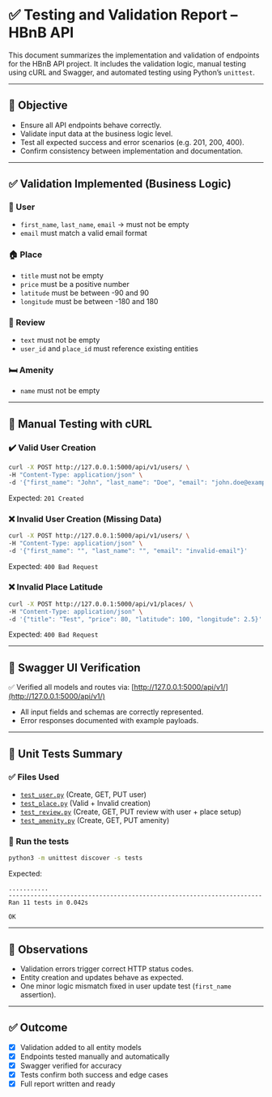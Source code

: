 # ✅ Testing and Validation Report – HBnB API

This document summarizes the implementation and validation of endpoints for the HBnB API project. It includes the validation logic, manual testing using cURL and Swagger, and automated testing using Python’s `unittest`.

---

## 📌 Objective

- Ensure all API endpoints behave correctly.
- Validate input data at the business logic level.
- Test all expected success and error scenarios (e.g. 201, 200, 400).
- Confirm consistency between implementation and documentation.

---

## ✅ Validation Implemented (Business Logic)

### 🧍 User
- `first_name`, `last_name`, `email` → must not be empty
- `email` must match a valid email format

### 🏠 Place
- `title` must not be empty
- `price` must be a positive number
- `latitude` must be between -90 and 90
- `longitude` must be between -180 and 180

### 📝 Review
- `text` must not be empty
- `user_id` and `place_id` must reference existing entities

### 🛏️ Amenity
- `name` must not be empty

---

## 🧪 Manual Testing with cURL

### ✔️ Valid User Creation

```bash
curl -X POST http://127.0.0.1:5000/api/v1/users/ \
-H "Content-Type: application/json" \
-d '{"first_name": "John", "last_name": "Doe", "email": "john.doe@example.com"}'
```

Expected: `201 Created`

### ❌ Invalid User Creation (Missing Data)

```bash
curl -X POST http://127.0.0.1:5000/api/v1/users/ \
-H "Content-Type: application/json" \
-d '{"first_name": "", "last_name": "", "email": "invalid-email"}'
```

Expected: `400 Bad Request`

### ❌ Invalid Place Latitude

```bash
curl -X POST http://127.0.0.1:5000/api/v1/places/ \
-H "Content-Type: application/json" \
-d '{"title": "Test", "price": 80, "latitude": 100, "longitude": 2.5}'
```

Expected: `400 Bad Request`

---

## 🧬 Swagger UI Verification

✅ Verified all models and routes via:
[http://127.0.0.1:5000/api/v1/](http://127.0.0.1:5000/api/v1/)

- All input fields and schemas are correctly represented.
- Error responses documented with example payloads.

---

## 🧪 Unit Tests Summary

### ✅ Files Used

- [`test_user.py`](https://github.com/lnqbat/holbertonschool-hbnb/blob/main/part2/hbnb/tests/test_user.py) (Create, GET, PUT user)
- [`test_place.py`](https://github.com/lnqbat/holbertonschool-hbnb/blob/main/part2/hbnb/tests/test_place.py) (Valid + Invalid creation)
- [`test_review.py`](https://github.com/lnqbat/holbertonschool-hbnb/blob/main/part2/hbnb/tests/test_review.py) (Create, GET, PUT review with user + place setup)
- [`test_amenity.py`](https://github.com/lnqbat/holbertonschool-hbnb/blob/main/part2/hbnb/tests/test_amenity.py) (Create, GET, PUT amenity)

### 🧪 Run the tests

```bash
python3 -m unittest discover -s tests
```

Expected:
```
...........
----------------------------------------------------------------------
Ran 11 tests in 0.042s

OK
```

---

## 📝 Observations

- Validation errors trigger correct HTTP status codes.
- Entity creation and updates behave as expected.
- One minor logic mismatch fixed in user update test (`first_name` assertion).

---

## ✅ Outcome

- [x] Validation added to all entity models
- [x] Endpoints tested manually and automatically
- [x] Swagger verified for accuracy
- [x] Tests confirm both success and edge cases
- [x] Full report written and ready
